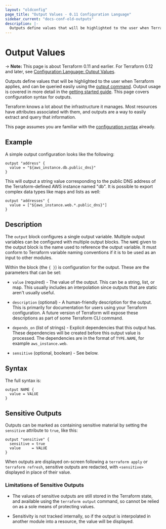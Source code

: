 ```yaml
---
layout: "oldconfig"
page_title: "Output Values - 0.11 Configuration Language"
sidebar_current: "docs-conf-old-outputs"
description: |-
  Outputs define values that will be highlighted to the user when Terraform applies, and can be queried easily using the output command. Output usage is covered in more detail in the getting started guide. This page covers configuration syntax for outputs.
---
```


# Output Values

-> **Note:** This page is about Terraform 0.11 and earlier. For Terraform 0.12
and later, see
[Configuration Language: Output Values](../configuration/outputs.html).

Outputs define values that will be highlighted to the user
when Terraform applies, and can be queried easily using the
[output command](/docs/commands/output.html). Output usage
is covered in more detail in the
[getting started guide](/intro/getting-started/outputs.html).
This page covers configuration syntax for outputs.

Terraform knows a lot about the infrastructure it manages.
Most resources have attributes associated with them, and
outputs are a way to easily extract and query that information.

This page assumes you are familiar with the
[configuration syntax](./syntax.html)
already.

## Example

A simple output configuration looks like the following:

```hcl
output "address" {
  value = "${aws_instance.db.public_dns}"
}
```

This will output a string value corresponding to the public
DNS address of the Terraform-defined AWS instance named "db". It
is possible to export complex data types like maps and lists as
well:

```hcl
output "addresses" {
  value = ["${aws_instance.web.*.public_dns}"]
}
```

## Description

The `output` block configures a single output variable. Multiple
output variables can be configured with multiple output blocks.
The `NAME` given to the output block is the name used to reference
the output variable. It must conform to Terraform variable naming
conventions if it is to be used as an input to other modules.

Within the block (the `{ }`) is configuration for the output.
These are the parameters that can be set:

- `value` (required) - The value of the output. This can be a string, list, or
  map. This usually includes an interpolation since outputs that are static
  aren't usually useful.

- `description` (optional) - A human-friendly description for the output. This
  is primarily for documentation for users using your Terraform configuration. A
  future version of Terraform will expose these descriptions as part of some
  Terraform CLI command.

- `depends_on` (list of strings) - Explicit dependencies that this output has.
  These dependencies will be created before this output value is processed. The
  dependencies are in the format of `TYPE.NAME`, for example `aws_instance.web`.

- `sensitive` (optional, boolean) - See below.

## Syntax

The full syntax is:

```text
output NAME {
  value = VALUE
}
```

## Sensitive Outputs

Outputs can be marked as containing sensitive material by setting the
`sensitive` attribute to `true`, like this:

```hcl
output "sensitive" {
  sensitive = true
  value     = VALUE
}
```

When outputs are displayed on-screen following a `terraform apply` or
`terraform refresh`, sensitive outputs are redacted, with `<sensitive>`
displayed in place of their value.

### Limitations of Sensitive Outputs

- The values of sensitive outputs are still stored in the Terraform state, and
  available using the `terraform output` command, so cannot be relied on as a
  sole means of protecting values.

- Sensitivity is not tracked internally, so if the output is interpolated in
  another module into a resource, the value will be displayed.
